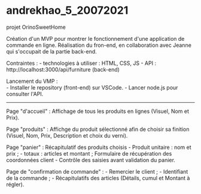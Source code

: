 # andrekhao_5_20072021
projet OrinoSweetHome

Création d'un MVP pour montrer le fonctionnement d'une application de commande en ligne.
Réalisation du fron-end, en collaboration avec Jeanne qui s'occupait de la partie back-end.

Contraintes :
    - technologies à utiliser : HTML, CSS, JS
    - API : http://localhost:3000/api/furniture  (back-end)
    
Lancement du VMP :  
    - Installer le repository (front-end) sur VSCode.
    - Lancer node.js pour consulter l'API.

------------------------------------------------

Page "d'accueil" :
    Affichage de tous les produits en lignes
        (Visuel, Nom et Prix).

Page "produits" :
    Affichge du produit sélectionné afin de choisir sa finition
        (Visuel, Nom, Prix, Description et choix du verni).
    
Page "panier" :
    Récapitulatif des produits choisis
        - Produit unitaire : nom et prix ;
        - totaux : articles et montant ;
    Formulaire de récupération des coordonnées client
        - Contrôle des saisies avant validation du panier.

Page de "confirmation de commande" :
        - Remercier le client ;
        - Identifiant de la commande ;
        - Récapitulatifs des articles 
            (Détails, cumul et Montant à régler).




